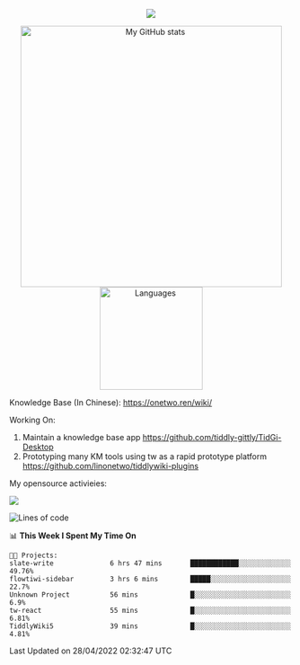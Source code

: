<a href="https://github.com/linonetwo">
    <p align="center">
        <img src="https://github-profile-trophy.vercel.app/?username=linonetwo&column=7&theme=onedark"/>
    </p>
</a>
<a align="center" href="https://github.com/linonetwo">
  <p align="center">
    <img src="https://github-readme-stats.vercel.app/api?username=linonetwo&show_icons=true&count_private=true" alt="My GitHub stats" width="465"/>
    <img src="https://github-readme-stats.vercel.app/api/top-langs/?username=linonetwo&layout=compact&langs_count=10" alt="Languages" height="183">
  </p>
</a>

Knowledge Base (In Chinese): https://onetwo.ren/wiki/

Working On: 

1. Maintain a knowledge base app https://github.com/tiddly-gittly/TidGi-Desktop
1. Prototyping many KM tools using tw as a rapid prototype platform https://github.com/linonetwo/tiddlywiki-plugins

My opensource activieies:

![](https://visitor-badge.glitch.me/badge?page_id=linonetwo.linonetwo)

<!--START_SECTION:waka-->
![Lines of code](https://img.shields.io/badge/From%20Hello%20World%20I%27ve%20Written-2%20Million%20lines%20of%20code-blue)

📊 **This Week I Spent My Time On** 

```text
🐱‍💻 Projects: 
slate-write              6 hrs 47 mins       ████████████░░░░░░░░░░░░░   49.76% 
flowtiwi-sidebar         3 hrs 6 mins        █████░░░░░░░░░░░░░░░░░░░░   22.7% 
Unknown Project          56 mins             █░░░░░░░░░░░░░░░░░░░░░░░░   6.9% 
tw-react                 55 mins             █░░░░░░░░░░░░░░░░░░░░░░░░   6.81% 
TiddlyWiki5              39 mins             █░░░░░░░░░░░░░░░░░░░░░░░░   4.81%

```


 Last Updated on 28/04/2022 02:32:47 UTC
<!--END_SECTION:waka-->
